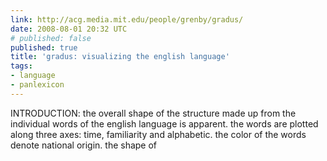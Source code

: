 ```yaml
---
link: http://acg.media.mit.edu/people/grenby/gradus/
date: 2008-08-01 20:32 UTC
# published: false
published: true
title: 'gradus: visualizing the english language'
tags:
- language
- panlexicon
---
```


INTRODUCTION: the overall shape of the structure made up from the individual words of the english language is apparent. the words are plotted along three axes: time, familiarity and alphabetic. the color of the words denote national origin. the shape of
